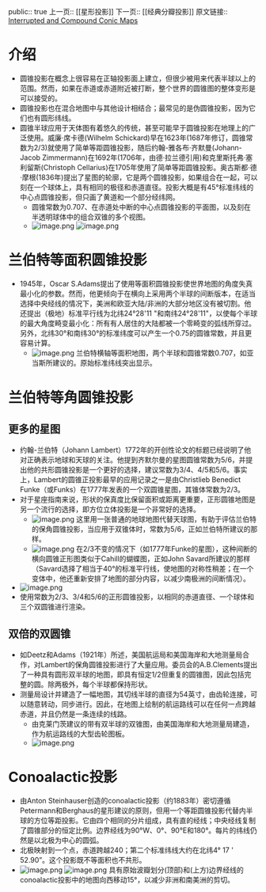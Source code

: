 public:: true
上一页:: [[星形投影]] 
下一页:: [[经典分瓣投影]]
原文链接:: [Interrupted and Compound Conic Maps](https://web.archive.org/web/20180306071115/http://www.progonos.com/furuti/MapProj/Normal/ProjInt/ProjIntCon/projIntCon.html)

# 介绍
- 圆锥投影在概念上很容易在正轴投影面上建立，但很少被用来代表半球以上的范围。然而，如果在赤道或赤道附近被打断，整个世界的圆锥图的整体变形是可以接受的。
- 圆锥投影也在混合地图中与其他设计相结合；最常见的是伪圆锥投影，因为它们也有圆形纬线。
- 圆锥半球应用于天体图有着悠久的传统，甚至可能早于圆锥投影在地理上的广泛使用。威廉·席卡德(Wilhelm Schickard)早在1623年(1687年修订，圆锥常数为2/3)就使用了简单等距圆锥投影，随后约翰-雅各布·齐默曼(Johann-Jacob Zimmermann)在1692年(1706年，由德·拉兰德引用)和克里斯托弗·塞利留斯(Christoph Cellarius)在1705年使用了简单等距圆锥投影。奥古斯都·德·摩根(1836年)提出了星图的轮廓，它是两个圆锥投影，如果组合在一起，可以刻在一个球体上，具有相同的极径和赤道直径。投影大概是有45°标准纬线的中心点圆锥投影，但只画了黄道和一个部分经纬网。
	- 圆锥常数为0.707、在赤道处中断的中心点圆锥投影的平面图，以及刻在半透明球体中的组合双锥的多个视图。
	- ![image.png](../assets/image_1625403090754_0.png) ![image.png](../assets/image_1625403096922_0.png)
# 兰伯特等面积圆锥投影
- 1945年，Oscar S.Adams提出了使用等面积圆锥投影使世界地图的角度失真最小化的参数。然而，他更倾向于在横向上采用两个半球的间断版本，在适当选择中央经线的情况下，美洲和欧亚大陆/非洲的大部分地区没有被切割。他还提出（极地）标准平行线为北纬24°28'11 "和南纬24°28'11"，以使每个半球的最大角度畸变最小化：所有有人居住的大陆都被一个零畸变的弧线所穿过。另外，北纬30°和南纬30°的标准纬度可以产生一个0.75的圆锥常数，并且更容易计算。
	- ![image.png](../assets/image_1625403154639_0.png) 
	  兰伯特横轴等面积地图，两个半球和圆锥常数0.707，如亚当斯所建议的。原始标准纬线突出显示。
# 兰伯特等角圆锥投影
## 更多的星图
- 约翰-兰伯特（Johann Lambert）1772年的开创性论文的标题已经说明了他对正确表示地球和天球的关注。他提到齐默尔曼的星图圆锥常数为5/6，并提出他的共形圆锥投影是一个更好的选择，建议常数为3/4、4/5和5/6。事实上，Lambert的圆锥正投影最早的应用记录之一是由Christlieb Benedict Funke（或Funks）在1777年发表的一个双圆锥星图，其锥体常数为2/3。
- 对于星座指南来说，形状的保真度比保留面积或距离更重要，正形圆锥地图是另一个流行的选择，即方位立体投影是一个非常好的选择。
	- ![image.png](../assets/image_1625403407295_0.png) 
	  这里用一张普通的地球地图代替天球图，有助于评估兰伯特的保角圆锥投影，当应用于双锥体时，常数为5/6，正如兰伯特所建议的那样。
	- ![image.png](../assets/image_1625403508347_0.png) 
	  在2/3不变的情况下（如1777年Funke的星图），这种间断的横向圆锥正形图类似于Cahill的蝴蝶图，正如John Savard所建议的那样（Savard选择了相当于40°的标准平行线，使地图的对称性稍差；在一个变体中，他还重新安排了地图的部分内容，以减少南极洲的间断情况）。
- ![image.png](../assets/image_1625403583252_0.png)
- 使用常数为2/3、3/4和5/6的正形圆锥投影，以相同的赤道直径、一个球体和三个双圆锥进行渲染。
## 双倍的双圆锥
- 如Deetz和Adams（1921年）所述，美国航运局和美国海岸和大地测量局合作，对Lambert的保角圆锥投影进行了大量应用。委员会的A.B.Clements提出了一种具有圆形双半球的地图，即具有恒定1/2但重复的圆锥图，因此包括完整的圆。除两极外，每个半球都保持形状。
- 测量局设计并建造了一幅地图，其切线半球的直径为54英寸，由齿轮连接，可以随意转动，同步进行。因此，在地图上绘制的航运路线可以在任何一点跨越赤道，并且仍然是一条连续的线路。
	- 由克莱门茨建议的带有双半球的双锥图，由美国海岸和大地测量局建造，作为航运路线的大型齿轮图板。
	- ![image.png](../assets/image_1625403768309_0.png)
# Conoalactic投影
- 由Anton Steinhauser创造的conoalactic投影（约1883年）密切遵循Petermann和Berghaus的星形建议的原则，但用一个等距圆锥投影代替内半球的方位等距投影。它由四个相同的分片组成，具有直的经线；中央经线复制了圆锥部分的恒定比例。边界经线为90°W、0°、90°E和180°。每片的纬线仍然是以北极为中心的圆弧。
- 北极映射到一个点，赤道跨越240；第二个标准纬线大约在北纬4° 17 ' 52.90”。这个投影既不等面积也不共形。
- ![image.png](../assets/image_1625403949899_0.png) ![image.png](../assets/image_1625403968747_0.png)
  具有原始波瓣划分(顶部)和(上方)边界经线的conoalactic投影中的地图向西移动15°，以减少非洲和南美洲的剪切。